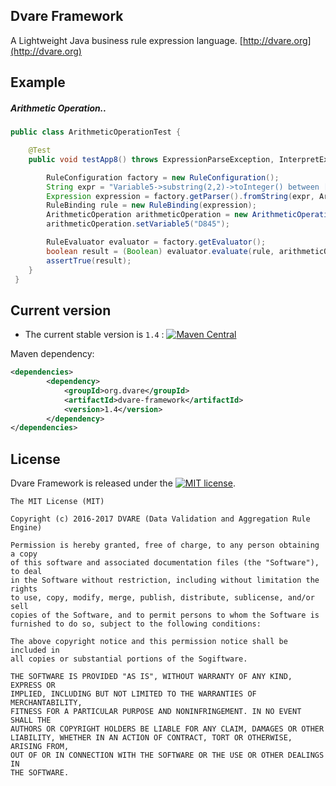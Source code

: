 ## Dvare Framework
A Lightweight Java business rule expression language.
[http://dvare.org](http://dvare.org)


## Example

##### Arithmetic Operation..

```java
public class ArithmeticOperationTest {

    @Test
    public void testApp8() throws ExpressionParseException, InterpretException {

        RuleConfiguration factory = new RuleConfiguration();
        String expr = "Variable5->substring(2,2)->toInteger() between [80,90] and Variable5->substring(3,2)->toInteger() in [45,46]";
        Expression expression = factory.getParser().fromString(expr, ArithmeticOperation.class);
        RuleBinding rule = new RuleBinding(expression);
        ArithmeticOperation arithmeticOperation = new ArithmeticOperation();
        arithmeticOperation.setVariable5("D845");

        RuleEvaluator evaluator = factory.getEvaluator();
        boolean result = (Boolean) evaluator.evaluate(rule, arithmeticOperation);
        assertTrue(result);
    }
 }
```

## Current version

* The current stable version is `1.4` : [![Maven Central](https://maven-badges.herokuapp.com/maven-central/org.dvare/dvare-framework/badge.svg?style=flat)](http://search.maven.org/#artifactdetails|org.dvare|dvare-framework|1.4|)

 Maven dependency:
```xml
<dependencies>
        <dependency>
            <groupId>org.dvare</groupId>
            <artifactId>dvare-framework</artifactId>
            <version>1.4</version>
        </dependency>         
</dependencies>
```

## License
Dvare Framework  is released under the [![MIT license](http://img.shields.io/badge/license-MIT-brightgreen.svg?style=flat)](http://opensource.org/licenses/MIT).

```
The MIT License (MIT)

Copyright (c) 2016-2017 DVARE (Data Validation and Aggregation Rule Engine)

Permission is hereby granted, free of charge, to any person obtaining a copy
of this software and associated documentation files (the "Software"), to deal
in the Software without restriction, including without limitation the rights
to use, copy, modify, merge, publish, distribute, sublicense, and/or sell
copies of the Software, and to permit persons to whom the Software is
furnished to do so, subject to the following conditions:

The above copyright notice and this permission notice shall be included in
all copies or substantial portions of the Sogiftware.

THE SOFTWARE IS PROVIDED "AS IS", WITHOUT WARRANTY OF ANY KIND, EXPRESS OR
IMPLIED, INCLUDING BUT NOT LIMITED TO THE WARRANTIES OF MERCHANTABILITY,
FITNESS FOR A PARTICULAR PURPOSE AND NONINFRINGEMENT. IN NO EVENT SHALL THE
AUTHORS OR COPYRIGHT HOLDERS BE LIABLE FOR ANY CLAIM, DAMAGES OR OTHER
LIABILITY, WHETHER IN AN ACTION OF CONTRACT, TORT OR OTHERWISE, ARISING FROM,
OUT OF OR IN CONNECTION WITH THE SOFTWARE OR THE USE OR OTHER DEALINGS IN
THE SOFTWARE.
```

